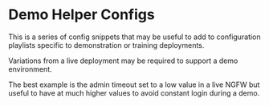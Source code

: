 # Demo Helper Configs

This is a series of config snippets that may be useful to add to configuration
playlists specific to demonstration or training deployments.

Variations from a live deployment may be required to support a demo environment.

The best example is the admin timeout set to a low value in a live NGFW but
useful to have at much higher values to avoid constant login during a demo.

